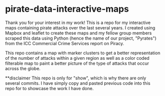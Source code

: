 # pirate-data-interactive-maps

Thank you for your interest in my work! This is a repo for my interactive maps containing pirate attacks over the last several years.  I created using Mapbox and leaflet to create these maps and my fellow group members scraped this data using Python (hence the name of our project, "Pyrates") from the ICC Commercial Crime Services report on Piracy. 

This repo contains a map with marker clusters to get a better representation of the number of attacks within a given region as well as a color coded filterable map to paint a better picture of the type of attacks that occur across the globe.

**disclaimer
This repo is only for "show", which is why there are only several commits. I have simply copy and pasted previous code into this repo for to showcase the work I have done.
